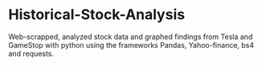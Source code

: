 # Historical-Stock-Analysis
Web-scrapped, analyzed stock data and graphed findings from Tesla and GameStop with python using the frameworks Pandas, Yahoo-finance, bs4 and requests.
